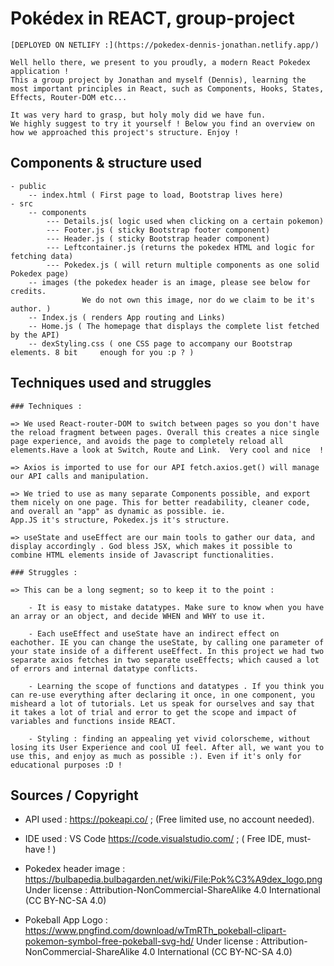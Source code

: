 # Pokédex in REACT, group-project
 
    [DEPLOYED ON NETLIFY :](https://pokedex-dennis-jonathan.netlify.app/)

    Well hello there, we present to you proudly, a modern React Pokedex application ! 
    This a group project by Jonathan and myself (Dennis), learning the most important principles in React, such as Components, Hooks, States, Effects, Router-DOM etc...

    It was very hard to grasp, but holy moly did we have fun. 
    We highly suggest to try it yourself ! Below you find an overview on how we approached this project's structure. Enjoy !

## Components & structure used
    - public 
        -- index.html ( First page to load, Bootstrap lives here)
    - src
        -- components
            --- Details.js( logic used when clicking on a certain pokemon)
            --- Footer.js ( sticky Bootstrap footer component)
            --- Header.js ( sticky Bootstrap header component)
            --- Leftcontainer.js (returns the pokedex HTML and logic for fetching data)
            --- Pokedex.js ( will return multiple components as one solid Pokedex page)
        -- images (the pokedex header is an image, please see below for credits. 
                    We do not own this image, nor do we claim to be it's author. )
        -- Index.js ( renders App routing and Links)
        -- Home.js ( The homepage that displays the complete list fetched by the API)
        -- dexStyling.css ( one CSS page to accompany our Bootstrap elements. 8 bit     enough for you :p ? )

## Techniques used and struggles 
    ### Techniques :

    => We used React-router-DOM to switch between pages so you don't have the reload fragment between pages. Overall this creates a nice single page experience, and avoids the page to completely reload all elements.Have a look at Switch, Route and Link.  Very cool and nice  !

    => Axios is imported to use for our API fetch.axios.get() will manage our API calls and manipulation. 

    => We tried to use as many separate Components possible, and export them nicely on one page. This for better readability, cleaner code, and overall an "app" as dynamic as possible. ie. 
    App.JS it's structure, Pokedex.js it's structure.  

    => useState and useEffect are our main tools to gather our data, and display accordingly . God bless JSX, which makes it possible to combine HTML elements inside of Javascript functionalities. 

    ### Struggles :

    => This can be a long segment; so to keep it to the point : 

        - It is easy to mistake datatypes. Make sure to know when you have an array or an object, and decide WHEN and WHY to use it.

        - Each useEffect and useState have an indirect effect on eachother. IE you can change the useState, by calling one parameter of your state inside of a different useEffect. In this project we had two separate axios fetches in two separate useEffects; which caused a lot of errors and internal datatype conflicts. 

        - Learning the scope of functions and datatypes . If you think you can re-use everything after declaring it once, in one component, you misheard a lot of tutorials. Let us speak for ourselves and say that it takes a lot of trial and error to get the scope and impact of variables and functions inside REACT. 

        - Styling : finding an appealing yet vivid colorscheme, without losing its User Experience and cool UI feel. After all, we want you to use this, and enjoy as much as possible :). Even if it's only for educational purposes :D ! 


## Sources / Copyright 
- API used : https://pokeapi.co/ ; (Free limited use, no account needed). 

- IDE used : VS Code https://code.visualstudio.com/ ; ( Free IDE, must-have ! )

- Pokedex header image : 
    https://bulbapedia.bulbagarden.net/wiki/File:Pok%C3%A9dex_logo.png
    Under license : 
    Attribution-NonCommercial-ShareAlike 4.0 International (CC BY-NC-SA 4.0) 

- Pokeball App Logo :
    https://www.pngfind.com/download/wTmRTh_pokeball-clipart-pokemon-symbol-free-pokeball-svg-hd/
    Under license :
    Attribution-NonCommercial-ShareAlike 4.0 International (CC BY-NC-SA 4.0) 